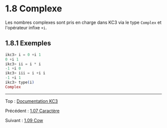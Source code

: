 # 1.8 Complexe

Les nombres complexes sont pris en charge dans KC3 via le type `Complex`
et l'opérateur infixe `+i`.

## 1.8.1 Exemples

```elixir
ikc3> i = 0 +i 1
0 +i 1
ikc3> ii = i * i
-1 +i 0
ikc3> iii = i +i i
-1 +i 1
ikc3> type(i)
Complex
```

---

Top : [Documentation KC3](../)

Précédent : [1.07 Caractère](1.07_Character)

Suivant : [1.09 Cow](1.09_Cow)
